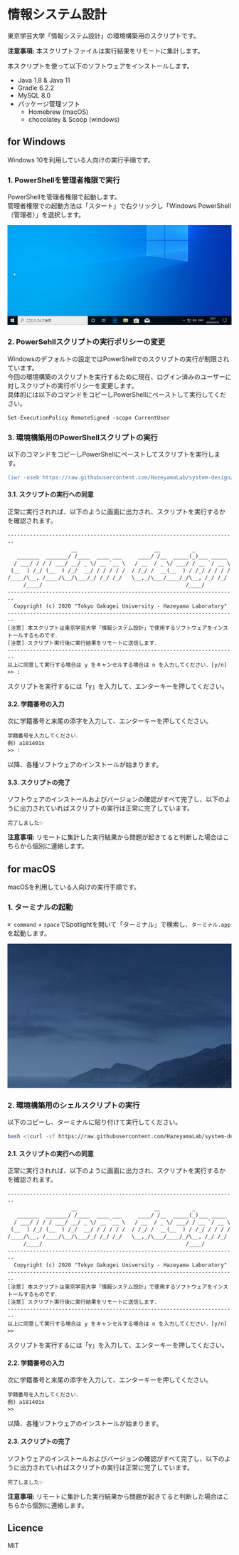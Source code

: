 # 情報システム設計

東京学芸大学「情報システム設計」の環境構築用のスクリプトです。

**注意事項:** 本スクリプトファイルは実行結果をリモートに集計します。

本スクリプトを使って以下のソフトウェアをインストールします。

- Java 1.8 & Java 11
- Gradle 6.2.2
- MySQL 8.0
- パッケージ管理ソフト
  - Homebrew (macOS)
  - chocolatey & Scoop (windows)

## for Windows

Windows 10を利用している人向けの実行手順です。

### 1. PowerShellを管理者権限で実行

PowerShellを管理者権限で起動します。  
管理者権限での起動方法は「スタート」で右クリックし「Windows PowerShell（管理者）」を選択します。

![](https://raw.githubusercontent.com/HazeyamaLab/setup/master/windows/windows.gif)

### 2. PowerSehllスクリプトの実行ポリシーの変更

Windowsのデフォルトの設定ではPowerShellでのスクリプトの実行が制限されています。  
今回の環境構築のスクリプトを実行するために現在、ログイン済みのユーザーに対しスクリプトの実行ポリシーを変更します。  
具体的には以下のコマンドをコピーしPowerShellにペーストして実行してください。

```ps
Set-ExecutionPolicy RemoteSigned -scope CurrentUser
```

### 3. 環境構築用のPowerShellスクリプトの実行

以下のコマンドをコピーしPowerShellにペーストしてスクリプトを実行します。

```ps
(iwr -useb https://raw.githubusercontent.com/HazeyamaLab/system-design/master/windows/install.ps1).content | iex
```

#### 3.1. スクリプトの実行への同意

正常に実行されれば、以下のように画面に出力され、スクリプトを実行するかを確認されます。

```
------------------------------------------------------------------------
                    __                        __          _           
   _______  _______/ /____  ____ ___     ____/ /__  _____(_)___ _____ 
  / ___/ / / / ___/ __/ _ \/ __ `__ \   / __  / _ \/ ___/ / __ `/ __ \
 (__  ) /_/ (__  ) /_/  __/ / / / / /  / /_/ /  __(__  ) / /_/ / / / /
/____/\__, /____/\__/\___/_/ /_/ /_/   \__,_/\___/____/_/\__, /_/ /_/ 
     /____/                                             /____/        
------------------------------------------------------------------------
  Copyright (c) 2020 "Tokyo Gakugei University - Hazeyama Laboratory"
------------------------------------------------------------------------
[注意] 本スクリプトは東京学芸大学「情報システム設計」で使用するソフトウェアをインストールするものです．
[注意] スクリプト実行後に実行結果をリモートに送信します．
------------------------------------------------------------------------
以上に同意して実行する場合は y をキャンセルする場合は n を入力してください．[y/n]
>> : 
```

スクリプトを実行するには「y」を入力して、エンターキーを押してください。

#### 3.2. 学籍番号の入力

次に学籍番号と末尾の添字を入力して、エンターキーを押してください。

```
学籍番号を入力してください．
例) a181401x
>> : 
```

以降、各種ソフトウェアのインストールが始まります。

#### 3.3. スクリプトの完了

ソフトウェアのインストールおよびバージョンの確認がすべて完了し、以下のように出力されていればスクリプトの実行は正常に完了しています。

```
完了しました✨
```

**注意事項:** リモートに集計した実行結果から問題が起きてると判断した場合はこちらから個別に連絡します。

## for macOS

macOSを利用している人向けの実行手順です。

### 1. ターミナルの起動

`⌘ command` + `space`でSpotlightを開いて「ターミナル」で検索し、`ターミナル.app`を起動します。

![](https://raw.githubusercontent.com/HazeyamaLab/setup/master/macOS/mac.gif)

### 2. 環境構築用のシェルスクリプトの実行

以下のコピーし、ターミナルに貼り付けて実行してください。

```bash
bash <(curl -sf https://raw.githubusercontent.com/HazeyamaLab/system-design/master/macOS/install.sh)
```

#### 2.1. スクリプトの実行への同意

正常に実行されれば、以下のように画面に出力され、スクリプトを実行するかを確認されます。

```
------------------------------------------------------------------------
                    __                        __          _           
   _______  _______/ /____  ____ ___     ____/ /__  _____(_)___ _____ 
  / ___/ / / / ___/ __/ _ \/ __ `__ \   / __  / _ \/ ___/ / __ `/ __ \
 (__  ) /_/ (__  ) /_/  __/ / / / / /  / /_/ /  __(__  ) / /_/ / / / /
/____/\__, /____/\__/\___/_/ /_/ /_/   \__,_/\___/____/_/\__, /_/ /_/ 
     /____/                                             /____/        
------------------------------------------------------------------------
  Copyright (c) 2020 "Tokyo Gakugei University - Hazeyama Laboratory"
------------------------------------------------------------------------
[注意] 本スクリプトは東京学芸大学「情報システム設計」で使用するソフトウェアをインストールするものです．
[注意] スクリプト実行後に実行結果をリモートに送信します．
------------------------------------------------------------------------
以上に同意して実行する場合は y をキャンセルする場合は n を入力してください．[y/n]
>> 
```

スクリプトを実行するには「y」を入力して、エンターキーを押してください。

#### 2.2. 学籍番号の入力

次に学籍番号と末尾の添字を入力して、エンターキーを押してください。

```
学籍番号を入力してください．
例) a181401x
>> 
```

以降、各種ソフトウェアのインストールが始まります。

#### 2.3. スクリプトの完了

ソフトウェアのインストールおよびバージョンの確認がすべて完了し、以下のように出力されていればスクリプトの実行は正常に完了しています。

```
完了しました✨
```

**注意事項:** リモートに集計した実行結果から問題が起きてると判断した場合はこちらから個別に連絡します。

## Licence

MIT
